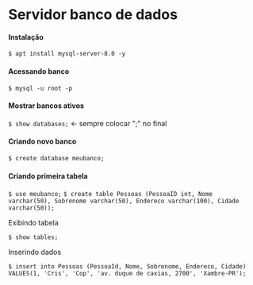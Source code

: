 # Servidor banco de dados

#### Instalação

`$ apt install mysql-server-8.0 -y`

#### Acessando banco

`$ mysql -u root -p`

#### Mostrar bancos ativos

`$ show databases;` <- sempre colocar ";" no final

#### Criando novo banco

`$ create database meubanco;`

#### Criando primeira tabela

`$ use meubanco;`
`$ create table Pessoas (PessoaID int, Nome varchar(50), Sobrenome varchar(50), Endereco varchar(100), Cidade varchar(50));`

Exibindo tabela

`$ show tables;`

Inserindo dados

`$ insert into Pessoas (PessoaId, Nome, Sobrenome, Endereco, Cidade) VALUES(1, 'Cris', 'Cop', 'av. duque de caxias, 2700', 'Xambre-PR');`
